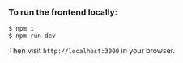 ### To run the frontend locally:
```
$ npm i
$ npm run dev
```
Then visit `http://localhost:3000` in your browser.